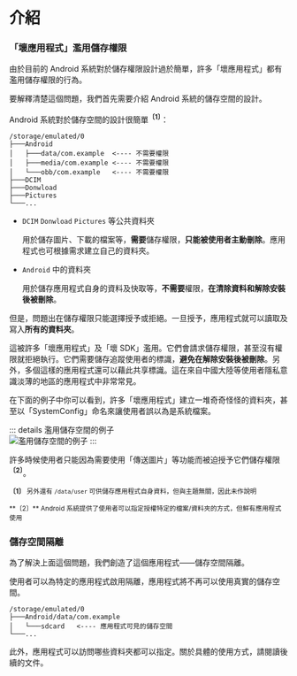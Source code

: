 # 介紹

### 「壞應用程式」濫用儲存權限

由於目前的 Android 系統對於儲存權限設計過於簡單，許多「壞應用程式」都有濫用儲存權限的行為。

要解釋清楚這個問題，我們首先需要介紹 Android 系統的儲存空間的設計。

Android 系統對於儲存空間的設計很簡單<sup>**〔1〕**</sup>：

```
/storage/emulated/0
├───Android
│   ├───data/com.example  <---- 不需要權限
│   ├───media/com.example <---- 不需要權限
│   └───obb/com.example   <---- 不需要權限
├───DCIM
├───Donwload
├───Pictures
└───...
```

* `DCIM` `Donwload` `Pictures` 等公共資料夾

  用於儲存圖片、下載的檔案等，**需要**儲存權限，**只能被使用者主動刪除**。應用程式也可根據需求建立自己的資料夾。

* `Android` 中的資料夾

  用於儲存應用程式自身的資料及快取等，**不需要**權限，**在清除資料和解除安裝後被刪除**。

但是，問題出在儲存權限只能選擇授予或拒絕。一旦授予，應用程式就可以讀取及寫入**所有的資料夾**。

這被許多「壞應用程式」及「壞 SDK」濫用。它們會請求儲存權限，甚至沒有權限就拒絕執行。它們需要儲存追蹤使用者的標識，**避免在解除安裝後被刪除**。另外，多個這樣的應用程式還可以藉此共享標識。這在來自中國大陸等使用者隱私意識淡薄的地區的應用程式中非常常見。

在下面的例子中你可以看到，許多「壞應用程式」建立一堆奇奇怪怪的資料夾，甚至以「SystemConfig」命名來讓使用者誤以為是系統檔案。

::: details 濫用儲存空間的例子
<br>
<img :src="$withBase('/images/chaos_storage.png')" alt="濫用儲存空間的例子">
:::

許多時候使用者只能因為需要使用「傳送圖片」等功能而被迫授予它們儲存權限<sup>**〔2〕**</sup>。

<sub>**〔1〕** 另外還有 `/data/user` 可供儲存應用程式自身資料，但與主題無關，因此未作說明</sub>
<p><sub>**〔2〕** Android 系統提供了使用者可以指定授權特定的檔案/資料夾的方式，但鮮有應用程式使用</sub>

### 儲存空間隔離

為了解決上面這個問題，我們創造了這個應用程式——儲存空間隔離。

使用者可以為特定的應用程式啟用隔離，應用程式將不再可以使用真實的儲存空間。

```
/storage/emulated/0
├───Android/data/com.example
│   └───sdcard   <---- 應用程式可見的儲存空間
└───...
```

此外，應用程式可以訪問哪些資料夾都可以指定。關於具體的使用方式，請閱讀後續的文件。
